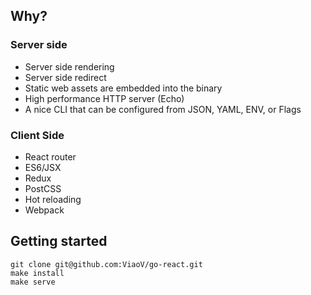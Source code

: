 
## Why?

### Server side

* Server side rendering
* Server side redirect
* Static web assets are embedded into the binary
* High performance HTTP server (Echo)
* A nice CLI that can be configured from JSON, YAML, ENV, or Flags

### Client Side

* React router
* ES6/JSX
* Redux
* PostCSS
* Hot reloading
* Webpack


## Getting started


```
git clone git@github.com:ViaoV/go-react.git
make install
make serve
```
